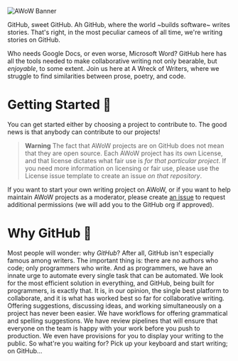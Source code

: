 ![AWoW Banner](https://i.imgur.com/MAOCRXg.png)

GitHub, sweet GitHub. Ah GitHub, where the world ~builds software~ writes stories. That's right, in the most peculiar cameos of all time, we're writing stories on GitHub.

Who needs Google Docs, or even worse, Microsoft Word? GitHub here has all the tools needed to make collaborative writing not only bearable, but *enjoyable*, to some extent. Join us here at A Wreck of Writers, where we struggle to find similarities between prose, poetry, and code.

# Getting Started 🧱
You can get started either by choosing a project to contribute to. The good news is that anybody can contribute to our projects!

> **Warning**
> The fact that AWoW projects are on GitHub does not mean that they are open source. Each AWoW project has its own License, and that license dictates what fair use is *for that particular project*. If you need more information on licensing or fair use, please use the License issue template to create an issue *on that repository*.

If you want to start your own writing project on AWoW, or if you want to help maintain AWoW projects as a moderator, please create [an issue](https://github.com/awreck/.github/issues/new/choose) to request additional permissions (we will add you to the GitHub org if approved).

# Why GitHub 🤖
Most people will wonder: why *GitHub*? After all, GitHub isn't especially famous among writers. The important thing is: there are no authors who code; only programmers who write. And as programmers, we have an innate urge to automate every single task that can be automated. We look for the most efficient solution in everything, and GitHub, being built for programmers, is exactly that. It is, in our opinion, the single best platform to collaborate, and it is what has worked best so far for collaborative writing. Offering suggestions, discussing ideas, and working simultaneously on a project has never been easier. We have workflows for offering grammatical and spelling suggestions. We have review pipelines that will ensure that everyone on the team is happy with your work before you push to production. We even have provisions for you to display your writing to the public. So what're you waiting for? Pick up your keyboard and start writing; on GitHub...
